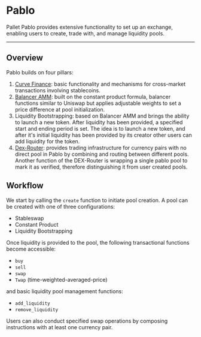 # Pablo
Pallet Pablo provides extensive functionality to set up an exchange, enabling users to create, trade with, and manage liquidity pools.

---

## Overview
Pablo builds on four pillars:
1. [Curve Finance](https://curve.fi/files/stableswap-paper.pdf): basic functionality and mechanisms for cross-market transactions involving stablecoins.
2. [Balancer AMM](https://balancer.fi/whitepaper.pdf): built on the constant product formula, balancer functions similar to Uniswap but applies adjustable weights to set a price difference at pool initialization.
3. Liquidity Bootstrapping: based on Balancer AMM and brings the ability to launch a new token. After liquidity has 
   been provided, a specified start and ending period is set. The idea is to launch a new token, and after it's initial liquidity has been provided by its creator other users can add liquidity for the token.
4. [Dex-Router](../../code/parachain/frame/dex-router/README.md): provides trading infrastructure for currency pairs with no 
   direct 
   pool in Pablo by 
   combining and routing between different pools. Another function of the DEX-Router is wrapping a single pablo pool to mark it as verified, therefore distinguishing it from user created pools.

## Workflow

We start by calling the `create` function to initiate pool creation. A pool can be created with one of three configurations:
- Stableswap
- Constant Product
- Liquidity Bootstrapping

Once liquidity is provided to the pool, the following transactional functions become accessible:
- `buy` 
- `sell`
- `swap`
- `Twap` (time-weighted-averaged-price)

and basic liquidity pool management functions: 
- `add_liquidity`
- `remove_liquidity`

Users can also conduct specified swap operations by composing instructions with at least one currency pair.